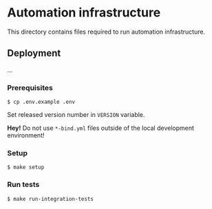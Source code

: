 # Automation infrastructure

This directory contains files required to run
automation infrastructure.

## Deployment

...

### Prerequisites

```
$ cp .env.example .env
```

Set released version number in `VERSION` variable.

**Hey!** Do not use `*-bind.yml` files outside of the local development environment!

### Setup

```
$ make setup
```

### Run tests

```
$ make run-integration-tests
```
